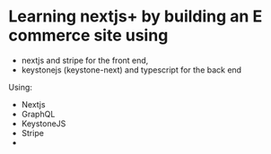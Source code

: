 # Learning nextjs+ by building an E commerce site using
- nextjs and stripe for the front end,
- keystonejs (keystone-next) and typescript for the back end

Using:
- Nextjs
- GraphQL
- KeystoneJS
- Stripe
- 
